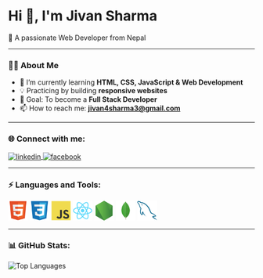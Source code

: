 # Hi 👋, I'm Jivan Sharma  
🌱 A passionate Web Developer from Nepal  

---

### 👨‍💻 About Me
- 🔭 I’m currently learning **HTML, CSS, JavaScript & Web Development**  
- 💡 Practicing by building **responsive websites**  
- 🎯 Goal: To become a **Full Stack Developer**  
- 📫 How to reach me: **jivan4sharma3@gmail.com**

---

### 🌐 Connect with me:
<p align="left">
<a href="https://www.linkedin.com/in/jivan-sharma-3133b832b/" target="blank">
  <img align="center" src="https://raw.githubusercontent.com/rahuldkjain/github-profile-readme-generator/master/src/images/icons/Social/linked-in-alt.svg" alt="linkedin" height="40" width="40" />
</a>
<a href="https://www.facebook.com/sharma.jivan.2025/" target="blank">
  <img align="center" src="https://raw.githubusercontent.com/rahuldkjain/github-profile-readme-generator/master/src/images/icons/Social/facebook.svg" alt="facebook" height="40" width="40" />
</a>
</p>

---

### ⚡ Languages and Tools:
<p align="left"> 
  <img src="https://raw.githubusercontent.com/devicons/devicon/master/icons/html5/html5-original.svg" alt="html5" width="40" height="40"/> 
  <img src="https://raw.githubusercontent.com/devicons/devicon/master/icons/css3/css3-original.svg" alt="css3" width="40" height="40"/> 
  <img src="https://raw.githubusercontent.com/devicons/devicon/master/icons/javascript/javascript-original.svg" alt="javascript" width="40" height="40"/> 
  <img src="https://raw.githubusercontent.com/devicons/devicon/master/icons/react/react-original.svg" alt="react" width="40" height="40"/> 
  <img src="https://raw.githubusercontent.com/devicons/devicon/master/icons/nodejs/nodejs-original.svg" alt="nodejs" width="40" height="40"/> 
  <img src="https://raw.githubusercontent.com/devicons/devicon/master/icons/mongodb/mongodb-original.svg" alt="mongodb" width="40" height="40"/> 
  <img src="https://raw.githubusercontent.com/devicons/devicon/master/icons/mysql/mysql-original.svg" alt="mysql" width="40" height="40"/> 
</p>

---

### 📊 GitHub Stats:

![Top Languages](https://github-readme-stats.vercel.app/api/top-langs/?username=jivan4sharma3&layout=compact&theme=tokyonight)

